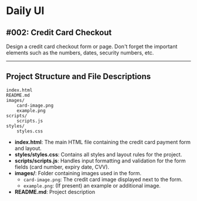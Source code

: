 # Daily UI

## #002: Credit Card Checkout

Design a credit card checkout form or page. Don't forget the important elements such as the numbers, dates, security numbers, etc.

---

## Project Structure and File Descriptions

```
index.html
README.md
images/
    card-image.png
    example.png
scripts/
    scripts.js
styles/
    styles.css
```

- **index.html**: The main HTML file containing the credit card payment form and layout.
- **styles/styles.css**: Contains all styles and layout rules for the project.
- **scripts/scripts.js**: Handles input formatting and validation for the form fields (card number, expiry date, CVV).
- **images/**: Folder containing images used in the form.
  - `card-image.png`: The credit card image displayed next to the form.
  - `example.png`: (If present) an example or additional image.
- **README.md**: Project description